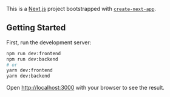 This is a [Next.js](https://nextjs.org/) project bootstrapped with [`create-next-app`](https://github.com/vercel/next.js/tree/canary/packages/create-next-app).

## Getting Started

First, run the development server:

```bash
npm run dev:frontend
npm run dev:backend
# or
yarn dev:frontend
yarn dev:backend
```

Open [http://localhost:3000](http://localhost:3000) with your browser to see the result.



